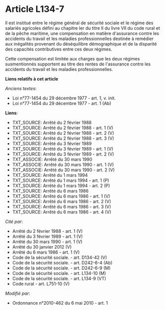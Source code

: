 # Article L134-7

Il est institué entre le régime général de sécurité sociale et le régime des salariés agricoles défini au chapitre Ier du
titre II du livre VII du code rural et de la pêche maritime, une compensation en matière d'assurance contre les accidents du
travail et les maladies professionnelles destinée à remédier aux inégalités provenant du déséquilibre démographique et de la
disparité des capacités contributives entre ces deux régimes. 

Cette compensation est limitée aux charges que les deux régimes susmentionnés supportent au titre des rentes de l'assurance
contre les accidents du travail et les maladies professionnelles.

**Liens relatifs à cet article**

_Anciens textes_:

  - Loi n°77-1454 du 29 décembre 1977 - art. 1, v. init.
  - Loi n°77-1454 du 29 décembre 1977 - art. 1 (Ab)

**Liens**:

  - TXT_SOURCE: Arrêté du 2 février 1988
  - TXT_SOURCE: Arrêté du 2 février 1988 - art. 1 (V)
  - TXT_SOURCE: Arrêté du 2 février 1988 - art. 2 (V)
  - TXT_SOURCE: Arrêté du 2 février 1988 - art. 3 (V)
  - TXT_SOURCE: Arrêté du 3 février 1989
  - TXT_SOURCE: Arrêté du 3 février 1989 - art. 1 (V)
  - TXT_SOURCE: Arrêté du 3 février 1989 - art. 2 (V)
  - TXT_ASSOCIE: Arrêté du 30 mars 1990
  - TXT_ASSOCIE: Arrêté du 30 mars 1990 - art. 1 (V)
  - TXT_ASSOCIE: Arrêté du 30 mars 1990 - art. 2 (V)
  - TXT_SOURCE: Arrêté du 1 mars 1994
  - TXT_SOURCE: Arrêté du 1 mars 1994 - art. 1 (P)
  - TXT_SOURCE: Arrêté du 1 mars 1994 - art. 2 (P)
  - TXT_SOURCE: Arrêté du 6 mars 1986
  - TXT_SOURCE: Arrêté du 6 mars 1986 - art. 1 (V)
  - TXT_SOURCE: Arrêté du 6 mars 1986 - art. 2 (V)
  - TXT_SOURCE: Arrêté du 6 mars 1986 - art. 3 (V)
  - TXT_SOURCE: Arrêté du 6 mars 1986 - art. 4 (V)

_Cité par_:

  - Arrêté du 2 février 1988 - art. 1 (V)
  - Arrêté du 3 février 1989 - art. 1 (V)
  - Arrêté du 30 mars 1990 - art. 1 (V)
  - Arrêté du 30 janvier 2012 (V)
  - Arrêté du 6 mars 1986 - art. 1 (V)
  - Code de la sécurité sociale. - art. D134-42 (V)
  - Code de la sécurité sociale. - art. D242-6-4 (Ab)
  - Code de la sécurité sociale. - art. D242-6-9 (M)
  - Code de la sécurité sociale. - art. L134-10 (M)
  - Code de la sécurité sociale. - art. L134-9 (VT)
  - Code rural - art. L751-10 (V)

_Modifié par_:

  - Ordonnance n°2010-462 du 6 mai 2010 - art. 1
